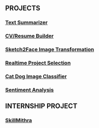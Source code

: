 ## PROJECTS

### [Text Summarizer](https://sourabbr.github.io/Text_Summarizer/)
### [CV/Resume Builder](https://sourabbr.github.io/Build_CV/)
### [Sketch2Face Image Transformation](https://sourabbr.github.io/Sketch2Face/)
### [Realtime Project Selection](https://sourabbr.github.io/Project_Selection/)
### [Cat Dog Image Classifier](https://sourabbr.github.io/Cat_Dog_Classifier/)
### [Sentiment Analysis](https://sourabbr.github.io/Sentiment_Analysis_Movie_Reviews/)

## INTERNSHIP PROJECT

### [SkillMithra](https://www.skillmithra.com/)
